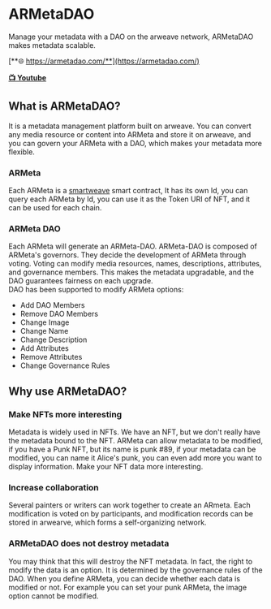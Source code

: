# ARMetaDAO
Manage your metadata with a DAO on the arweave network, ARMetaDAO makes metadata scalable.

[**🌐 https://armetadao.com/**](https://armetadao.com/)

 [ **📺 Youtube**](https://www.youtube.com/watch?v=sSxkkXnGYCg)



## What is ARMetaDAO?
It is a metadata management platform built on arweave. You can convert any media resource or content into ARMeta and store it on arweave, and you can govern your ARMeta with a DAO, which makes your metadata more flexible.

### ARMeta
Each ARMeta is a [smartweave](https://github.com/ArweaveTeam/SmartWeave) smart contract, It has its own Id, you can query each ARMeta by Id, you can use it as the Token URI of NFT, and it can be used for each chain.


### ARMeta DAO
Each ARMeta will generate an ARMeta-DAO. ARMeta-DAO is composed of ARMeta's governors. They decide the development of ARMeta through voting. Voting can modify media resources, names, descriptions, attributes, and governance members. This makes the metadata upgradable, and the DAO guarantees fairness on each upgrade.   
DAO has been supported to modify ARMeta options:

* Add DAO Members
* Remove DAO Members
* Change Image
* Change Name
* Change Description
* Add Attributes
* Remove Attributes
* Change Governance Rules   



   
## Why use ARMetaDAO?
### Make NFTs more interesting
Metadata is widely used in NFTs. We have an NFT, but we don't really have the metadata bound to the NFT. ARMeta can allow metadata to be modified, if you have a Punk NFT, but its name is punk #89, if your metadata can be modified, you can name it Alice's punk, you can even add more you want to display information. Make your NFT data more interesting.

### Increase collaboration
Several painters or writers can work together to create an ARmeta. Each modification is voted on by participants, and modification records can be stored in arwearve, which forms a self-organizing network.

### ARMetaDAO does not destroy metadata
You may think that this will destroy the NFT metadata. In fact, the right to modify the data is an option. It is determined by the governance rules of the DAO. When you define ARMeta, you can decide whether each data is modified or not. For example you can set your punk ARMeta, the image option cannot be modified.


